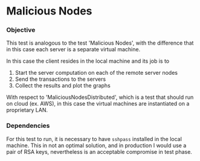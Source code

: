 # Malicious Nodes

### Objective

This test is analogous to the test 'Malicious Nodes', with the difference that in this case each server is a separate
virtual machine. 

In this case the client resides in the local machine and its  job is to
1) Start the server computation on each of the remote server nodes
2) Send the transactions to the servers
3) Collect the results and plot the graphs

With respect to 'MaliciousNodesDistributed', which is a test that should run on cloud (ex. AWS), 
in this case the virtual machines are instantiated on a proprietary LAN.

### Dependencies

For this test to run, it is necessary to have `sshpass` installed in the local machine.
This in not an optimal solution, and in production I would use a pair of RSA keys, nevertheless is an acceptable
compromise in test phase.